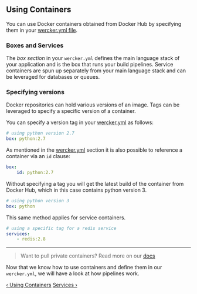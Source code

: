 ## Using Containers

You can use Docker containers obtained from Docker Hub by specifying them
in your [wercker.yml file](/learn/basics/configuration.html).

### Boxes and Services

The *box section* in your `wercker.yml` defines the main language stack
of your application and is the box that runs your build pipelines.
Service containers are spun up separately from your main language stack
and can be leveraged for databases or queues.

### Specifying versions

Docker repositories can hold various versions of an image. Tags can be
leveraged to specify a specific version of a container.

You can specify a version tag in your
[wercker.yml](/learn/basics/configuration.html) as follows:

```yaml
# using python version 2.7
box: python:2.7
```

As mentioned in the [wercker.yml](/learn/basics/configuration.html) section it
is also possible to reference a container via an `id` clause:

```yaml
box:
    id: python:2.7
```

Without specifying a tag you will get the latest build of the container
from Docker Hub, which in this case contains python version 3.

```yaml
# using python version 3
box: python
```

This same method applies for service containers.

```yaml
# using a specific tag for a redis service
services:
    - redis:2.8
```

- - -
> Want to pull private containers? Read more on our
> [docs](/docs/containers/private-containers.html)


Now that we know how to use containers and define them in our
`wercker.yml`, we will have a look at how pipelines work.

[&lsaquo; Using Containers](/learn/containers/docker-hub.html "nav previous containers")
[Services &rsaquo;](/learn/containers/services.html "nav next containers")
